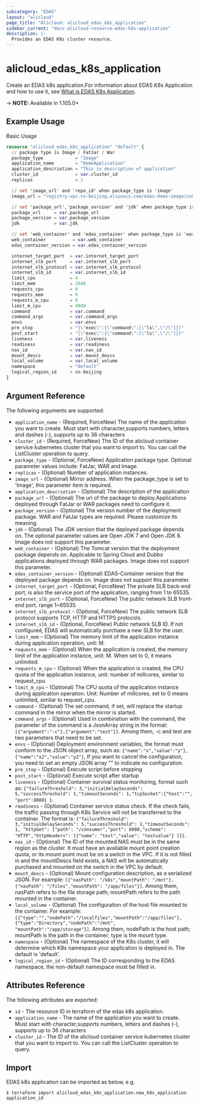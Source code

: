 ```yaml
---
subcategory: "EDAS"
layout: "alicloud"
page_title: "Alicloud: alicloud_edas_k8s_application"
sidebar_current: "docs-alicloud-resource-edas-k8s-application"
description: |-
  Provides an EDAS K8s cluster resource.
---
```


# alicloud\_edas\_k8s\_application

Create an EDAS k8s application.For information about EDAS K8s Application and how to use it, see [What is EDAS K8s Application](https://www.alibabacloud.com/help/doc-detail/85029.htm). 

-> **NOTE:** Available in 1.105.0+

## Example Usage

Basic Usage

```terraform
resource "alicloud_edas_k8s_application" "default" {
  // package type is Image / FatJar / War
  package_type            = "Image"
  application_name        = "DemoApplication"
  application_descriotion = "This is description of application"
  cluster_id              = var.cluster_id
  replicas                = 2

  // set 'image_url' and 'repo_id' when package_type is 'image'
  image_url = "registry-vpc.cn-beijing.aliyuncs.com/edas-demo-image/consumer:1.0"

  // set 'package_url','package_version' and 'jdk' when package_type is not 'image'
  package_url     = var.package_url
  package_version = var.package_version
  jdk             = var.jdk

  // set 'web_container' and 'edas_container' when package_type is 'war'
  web_container          = var.web_container
  edas_container_version = var.edas_container_version

  internet_target_port  = var.internet_target_port
  internet_slb_port     = var.internet_slb_port
  internet_slb_protocol = var.internet_slb_protocol
  internet_slb_id       = var.internet_slb_id
  limit_cpu             = 4
  limit_mem             = 2048
  requests_cpu          = 0
  requests_mem          = 0
  requests_m_cpu        = 0
  limit_m_cpu           = 4000
  command               = var.command
  command_args          = var.command_args
  envs                  = var.envs
  pre_stop              = "{\"exec\":{\"command\":[\"ls\",\"/\"]}}"
  post_start            = "{\"exec\":{\"command\":[\"ls\",\"/\"]}}"
  liveness              = var.liveness
  readiness             = var.readiness
  nas_id                = var.nas_id
  mount_descs           = var.mount_descs
  local_volume          = var.local_volume
  namespace             = "default"
  logical_region_id     = cn-beijing
}
```

## Argument Reference

The following arguments are supported:

* `application_name` - (Required, ForceNew) The name of the application you want to create. Must start with character,supports numbers, letters and dashes (-), supports up to 36 characters
* `cluster_id` - (Required, ForceNew) The ID of the alicloud container service kubernetes cluster that you want to import to. You can call the ListCluster operation to query.
* `package_type` - (Optional, ForceNew) Application package type. Optional parameter values include: FatJar, WAR and Image.
* `replicas` - (Optional) Number of application instances.
* `image_url` - (Optional) Mirror address. When the package_type is set to 'Image', this parameter item is required.
* `application_descriotion` - (Optional) The description of the application
* `package_url` - (Optional) The url of the package to deploy.Applications deployed through FatJar or WAR packages need to configure it.
* `package_version` - (Optional) The version number of the deployment package. WAR and FatJar types are required. Please customize its meaning.
* `jdk` - (Optional) The JDK version that the deployed package depends on. The optional parameter values are Open JDK 7 and Open JDK 8. Image does not support this parameter.
* `web_container` - (Optional) The Tomcat version that the deployment package depends on. Applicable to Spring Cloud and Dubbo applications deployed through WAR packages. Image does not support this parameter.
* `edas_container_version` - (Optional) EDAS-Container version that the deployed package depends on. Image does not support this parameter.
* `internet_target_port` - (Optional, ForceNew) The private SLB back-end port, is also the service port of the application, ranging from 1 to 65535.
* `internet_slb_port` - (Optional, ForceNew) The public network SLB front-end port, range 1~65535.
* `internet_slb_protocol` - (Optional, ForceNew) The public network SLB protocol supports TCP, HTTP and HTTPS protocols.
* `internet_slb_id` - (Optional, ForceNew) Public network SLB ID. If not configured, EDAS will automatically purchase a new SLB for the user.
* `limit_mem` - (Optional) The memory limit of the application instance during application operation, unit: M.
* `requests_mem` - (Optional) When the application is created, the memory limit of the application instance, unit: M. When set to 0, it means unlimited. 
* `requests_m_cpu` - (Optional) When the application is created, the CPU quota of the application instance, unit: number of millcores, similar to request_cpu
* `limit_m_cpu` - (Optional)  The CPU quota of the application instance during application operation. Unit: Number of millcores, set to 0 means unlimited, similar to request_cpu.
* `command` - (Optional) The set command, if set, will replace the startup command in the mirror when the mirror is started.
* `command_args` - (Optional) Used in combination with the command, the parameter of the command is a JsonArray string in the format: `[{"argument":"-c"},{"argument":"test"}]`. Among them, -c and test are two parameters that need to be set. 
* `envs` - (Optional)  Deployment environment variables, the format must conform to the JSON object array, such as: `{"name":"x","value":"y"},{"name":"x2","value":"y2"}`, If you want to cancel the configuration, you need to set an empty JSON array "" to indicate no configuration.
* `pre_stop` - (Optional) Execute script before stopping
* `post_start` - (Optional) Execute script after startup
* `liveness` - (Optional) Container survival status monitoring, format such as: `{"failureThreshold": 3,"initialDelaySeconds": 5,"successThreshold": 1,"timeoutSeconds": 1,"tcpSocket":{"host":"", "port":8080} }`.
* `readiness` - (Optional) Container service status check. If the check fails, the traffic passing through K8s Service will not be transferred to the container. The format is: `{"failureThreshold": 3,"initialDelaySeconds": 5,"successThreshold": 1,"timeoutSeconds": 1, "httpGet": {"path": "/consumer","port": 8080,"scheme": "HTTP","httpHeaders": [{"name": "test","value": "testvalue"} ]}}`.
* `nas_id` - (Optional) The ID of the mounted NAS must be in the same region as the cluster. It must have an available mount point creation quota, or its mount point must be on a switch in the VPC. If it is not filled in and the mountDescs field exists, a NAS will be automatically purchased and mounted on the switch in the VPC by default.
* `mount_descs` - (Optional) Mount configuration description, as a serialized JSON. For example: `[{"nasPath": "/k8s","mountPath": "/mnt"},{"nasPath": "/files","mountPath": "/app/files"}]`. Among them, nasPath refers to the file storage path; mountPath refers to the path mounted in the container.
* `local_volume` - (Optional) The configuration of the host file mounted to the container. For example: `[{"type":"","nodePath":"/localfiles","mountPath":"/app/files"},{"type":"Directory","nodePath":"/mnt", "mountPath":"/app/storage"}]`. Among them, nodePath is the host path; mountPath is the path in the container; type is the mount type.
* `namespace` - (Optional) The namespace of the K8s cluster, it will determine which K8s namespace your application is deployed in. The default is 'default'.
* `logical_region_id` - (Optional) The ID corresponding to the EDAS namespace, the non-default namespace must be filled in.

## Attributes Reference

The following attributes are exported:

* `id` - The resource ID in terraform of the edas k8s application.
* `application_name` - The name of the application you want to create. Must start with character,supports numbers, letters and dashes (-), supports up to 36 characters
* `cluster_id` - The ID of the alicloud container service kubernetes cluster that you want to import to. You can call the ListCluster operation to query.

## Import

EDAS k8s application can be imported as below, e.g.

```
$ terraform import alicloud_edas_k8s_application.new_k8s_application application_id
```
